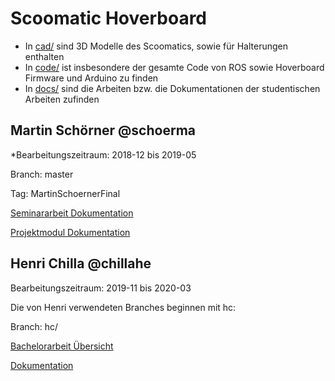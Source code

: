 # Scoomatic Hoverboard

* In [cad/](cad/) sind 3D Modelle des Scoomatics, sowie für Halterungen enthalten
* In [code/](code/) ist insbesondere der gesamte Code von ROS sowie Hoverboard Firmware und Arduino zu finden
* In [docs/](docs/) sind die Arbeiten bzw. die Dokumentationen der studentischen Arbeiten zufinden

## Martin Schörner @schoerma

*Bearbeitungszeitraum: 2018-12 bis 2019-05

Branch: master

Tag: MartinSchoernerFinal

[Seminararbeit Dokumentation](docs/seminar-ms/index.md)

[Projektmodul Dokumentation](docs/projektmodul-ms/index.md)

## Henri Chilla @chillahe

Bearbeitungszeitraum: 2019-11 bis 2020-03

Die von Henri verwendeten Branches beginnen mit hc:

Branch: hc/

[Bachelorarbeit Übersicht](docs/bachelor-hc/README.md)

[Dokumentation](docs/bachelor-hc/Documentation.md)